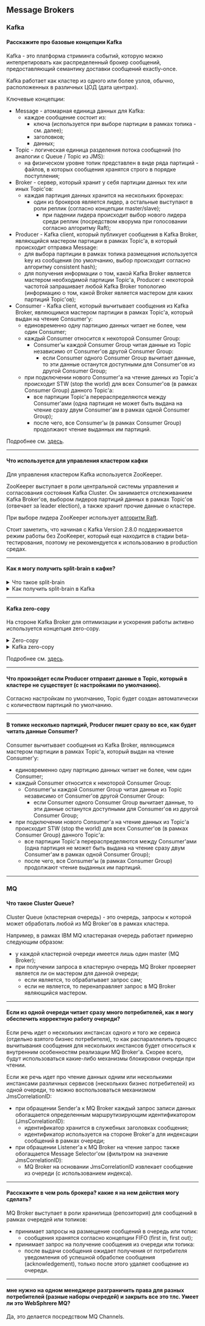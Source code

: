 ## Message Brokers

### Kafka

#### Расскажите про базовые концепции Kafka

Kafka - это платформа стриминга событий, которую можно интепретировать как распределенный брокер сообщений,
предоставляющий семантику доставки сообщений exactly-once.

Kafka работает как кластер из одного или более узлов, обычно, расположенных в различных ЦОД (дата центрах).

Ключевые концепции:
* Message - атомарная единица данных для Kafka:
    * каждое сообщение состоит из:
        * ключа (используется при выборе партиции в рамках топика - см. далее);
        * заголовков;
        * данных;
* Topic - логическая единица разделения потока сообщений (по аналогии с Queue / Topic из JMS):
    * на физическом уровне топик представлен в виде ряда партиций - файлов, в которых сообщения хранятся строго в порядке
      поступления;
* Broker - сервер, который хранит у себя партиции данных тех или иных Topic'ов:
    * каждая партиция данных хранится на нескольких брокерах:
        * один из брокеров является лидер, а остальные выступают в роли реплик (согласно концепции master/slave);
            * при падении лидера происходит выбор нового лидера среди реплик (посредством кворума при голосовании
              согласно алгоритму Raft);
* Producer - Kafka client, который публикует сообщения в Kafka Broker, являющийся мастером партиции в рамках Topic'а,
  в который происходит отправка Message:
    * для выбора партиции в рамках топика размещения используется key из сообщения (по умолчанию, выбор происходит согласно алгоритму
      consistent hash);
    * для получения информации о том, какой Kafka Broker является мастером необходимой партиции Topic'а, Producer
      с некоторой частотой запрашивает любой Kafka Broker топологию (информацию о том, какой Broker является мастером
      для каких партиций Topic'ов);
* Consumer - Kafka client, который вычитывает сообщения из Kafka Broker, являющимся мастером партиции в рамках Topic'а,
  который выдан на чтение Consumer'у:
    * единовременно одну партицию данных читает не более, чем один Consumer;
    * каждый Consumer относится к некоторой Consumer Group:
        * Consumer'ы каждой Consumer Group читая данные из Topic независимо от Consumer'ов другой Consumer Group:
            * если Consumer одного Consumer Group вычитает данные, то эти данные останутся доступными для Consumer'ов из
              другой Consumer Group;
    * при подключении нового Consumer'а на чтение данных из Topic'а происходит STW (stop the world) для всех Consumer'ов
      (в рамках Consumer Group) данного Topic'а:
        * все партиции Topic'а перераспределяются между Consumer'ами (одна партиция не может быть выдана на чтение сразу
          двум Consumer'ам в рамках одной Consumer Group);
        * после чего, все Consumer'ы (в рамках Consumer Group) продолжают чтение выданных им партиций.

Подробнее см. [здесь](https://medium.com/inspiredbrilliance/kafka-basics-and-core-concepts-5fd7a68c3193).

---

#### Что используется для управления кластером кафки

Для управления кластером Kafka используется ZooKeeper.

ZooKeeper выступает в роли центральной системы управления и согласования состояния Kafka Cluster.
Он занимается отслеживанием Kafka Broker'ов, выбором лидеров партиций данных в рамках Topic'ов (отвечает за
leader election), а также хранит прочие данные о кластере.

При выборе лидера ZooKeeper использует [алгоритм Raft](https://raft.github.io/).

Стоит заметить, что начиная с Kafka Version 2.8.0 поддерживается режим работы без ZooKeeper, который еще находится в
стадии beta-тестирования, поэтому не рекомендуется к использованию в production средах.

---

#### Как я могу получить split-brain в кафке?

<details><summary markdown="span">Что такое split-brain</summary>

Kafka split-brain - это явление разделения Kafka кластера на две части, каждая из которых потеряла связь со второй
частью кластера, но при этом работает и считает, что она после разделения кластера достигла консенсуса в рамках
процедуры leader election для партиции каждого Topic'а. Поэтому не считает, что случилась критическая ситуация,
из-за которой необходимо остановить работу.

Как следствие каждая из частей кластера продолжает независимо от второй части принимать запросы от Producer'ов и
предоставлять данные Consumer'ам, тем самым нарушая консистентность целого кластера.

</details>

<details><summary markdown="span">Как получить split-brain в Kafka</summary>

Пример условий для получения данного явления:
- в рамках кластера использовать четное количество серверов ZooKeeper, размещенных по ровну в двух ЦОД;
- разорвать соединение между ЦОД.

В ходе leader election каждая из половин получит ровно половину всех голосов и будет считать это достаточным для
легитимности.

</details>

---

#### Kafka zero-copy

На стороне Kafka Broker для оптимизации и ускорения работы активно используется концепция zero-copy.

<details><summary markdown="span">Zero-copy</summary>

Под термином zero-copy понимаются операции, в ходе которых процессор не выполняет копирования данных из одной области
памяти в другую, а работает с единой копией данных.

Другими словами, этот термин применяется для технологий, которые помогли уменьшить количество копирований между
промежуточными буферами.

</details>

<details><summary markdown="span">Kafka zero-copy</summary>

Рассмотрим какие оптимизации могут быть получены при использовании технологии zero-copy на стороне Kafka Brocker'а при
чтении данных из партиции.

Напомним, чтобы прочитать файл с жесткого диска и отправить его по сети, традиционная передача данных использует 4
переключения контекста между пользовательским режимом (контекст приложения) и режимом ядра (контекст ядра). Это
означает, что непосредственное копирование данных будет выполнено 4 раза, включая следующие этапы:

![Kafka: Zero Copy](images/broker/kafka_zero-copy.png)

1. Вызов File.read() переключает контекст из пользовательского режима в режим ядра, и копирование данных выполняется
   DMA-механизмом, который считывает содержимое файла и сохраняет его в буфер адресного пространства ядра;
2. Данные из буфера адресного пространства ядра копируются в пользовательский буфер (буфер приложения), возвращая
   результат вызова File.read() и переключая контекст обратно в пользовательский режим;
3. Вызов Socket.send() переключает контекст в режим ядра, где выполняется третье копирование данных из пользовательского
   буфера в буфер ядра. Возврат вызова Socket.send() вновь переключает контекст в пользовательский режим.
4. Четвертая копия данных выполняется механизмом DMA, передавая данные из буфера ядра (буфера сокета) в буфер
   контроллера сетевого интерфейса (NIC, network interface controller), чтобы отправить их по сети.

Если размер запрашиваемых данных превышает размер буфера ядра, между ядром и пользовательским пространством, копий будет
еще больше. Уменьшить количество операций копирования можно с помощью технологии Zero-copy, которую мы рассмотрим далее.

Нулевое копирование выполняется без второй и третьей копий данных за счет непосредственной передачи из буфера чтения в
буфер сокета. Производительность повышается благодаря переходу ЦП к другим задачам во время копирования данных, которое
выполняется параллельно в другой части машины, и снижения переключений контекста (между режимами ядра и пользователя).
Эффективность использования системных ресурсов растет, т.к. ЦП применяется для сложных вычислительных задач, а не
простых операций копирования.

**Использование страничного кэш операционной системы**

Для обеспечения высокой скорости записи и чтения данных, Apache Kafka активно использует страничный кэш операционной
системы для хранения недавно использованных данных. Напомним, в страничном кэше (page cache) содержатся страницы памяти,
полностью заполненные данными из файлов, к которым только что производился доступ. Перед выполнением операции
страничного ввода-вывода, например, read(), ядро проверяет наличие данных, которые нужно считать, в страничном кэше.
Если они там присутствуют, то ядро может быстро возвратить требуемую страницу памяти.

Таким образом, несмотря на то, что Apache Kafka записывает сообщения на жесткий диск, а не оперирует данными в памяти, в
отличие от Spark, ей важен объем ОЗУ на узлах-брокерах. Страничный кэш находится в неиспользуемых частях ОЗУ и
используется для хранения страниц данных, которые были недавно прочитаны или записаны на диск.

Дополнительный рост скорости обеспечивает стандартизированный двоичный формат сообщений, единый для продюсера, брокера и
потребителя: данные от продюсера к брокеру передаются и сохранятся там как есть, без каких-либо изменений, отправляясь
потребителям по запросу.

При этом, когда брокер получает данные от продюсера, они немедленно записываются в постоянный журнал файловой системы,
но не сразу записываются на диск. Данные будут перенесены в страничный кэш ядра, и операционная система будет решать,
когда произвести очистку в зависимости от настроенных параметров ядра.

Так благодаря технологии zero-copy в Apache Kafka, данные копируются в страничный кэш строго однократно и повторно
используются при каждом использовании вместо хранения в памяти и копирования в пользовательское пространство при каждом
чтении. Это позволяет использовать сообщения со скоростью, близкой к пределу сетевого подключения. А комбинация
страничного кэша и системного вызова sendfile() означает, фактическое отсутствие дисковых операций в кластере Kafka,
из-за того, что потребители, в основном, будут работать с данными из кэша.

</details>

Подробнее см. [здесь](https://www.bigdataschool.ru/blog/kafka-page-cashe-and-zero-copy-transfer-technology.html).

---

#### Что произойдет если Producer отправит данные в Topic, который в кластере не существует (с настройками по умолчанию).

Согласно настройкам по умолчанию, Topic будет создан автоматически с количеством партиций по умолчанию.

---

#### В топике несколько партиций, Producer пишет сразу во все, как будет читать данные Consumer?

Consumer вычитывает сообщения из Kafka Broker, являющимся мастером партиции в рамках Topic'а, который выдан на чтение
Consumer'у:
* единовременно одну партицию данных читает не более, чем один Consumer;
* каждый Consumer относится к некоторой Consumer Group:
    * Consumer'ы каждой Consumer Group читая данные из Topic независимо от Consumer'ов другой Consumer Group:
        * если Consumer одного Consumer Group вычитает данные, то эти данные останутся доступными для Consumer'ов из
          другой Consumer Group;
* при подключении нового Consumer'а на чтение данных из Topic'а происходит STW (stop the world) для всех Consumer'ов
  (в рамках Consumer Group) данного Topic'а:
    * все партиции Topic'а перераспределяются между Consumer'ами (одна партиция не может быть выдана на чтение сразу
      двум Consumer'ам в рамках одной Consumer Group);
    * после чего, все Consumer'ы (в рамках Consumer Group) продолжают чтение выданных им партиций.

---

### MQ

#### Что такое Cluster Queue?

Cluster Queue (кластерная очередь) - это очередь, запросы к которой может обработать любой из MQ Broker'ов в рамках
кластера.

Например, в рамках IBM MQ кластераная очередь работает примерно следующим образом:
- у каждой кластерной очереди имеется лишь один master (MQ Broker);
- при получении запроса в кластерную очередь MQ Broker проверяет является ли он мастером для данной очереди;
    - если является, то обрабатывает запрос сам;
    - если не является, то перенаправляет запрос в MQ Broker являющийся мастером.

---

#### Если из одной очереди читает сразу много потребителей, как я могу обеспечить корректную работу очереди?

Если речь идет о нескольких инстансах одного и того же сервиса (отдельно взятого бизнес потребителя), то как
распараллелить процесс вычитывания сообщения для нескольких инстансов будет относиться к внутренним особенностям
реализации MQ Broker'а. Скорее всего, будут использоваться какие-либо механизмы блокировки очереди при чтении.

Если же речь идет про чтение данных одним или несколькими инстансами различных сервисов (нескольких бизнес потребителей)
из одной очереди, то можно воспользоваться механизмом JmsCorrelationID:
- при обращении Sender'а к MQ Broker каждый запрос записи данных обогащается определенным маршрутизирующим
  идентификатором (JmsCorrelationID):
    - идентификатор хранится в служебных заголовках сообщения;
    - идентификатор используется на стороне Broker'а для индексации сообщений в рамках очереди;
- при обращении Listener'а к MQ Broker на чтение запрос также обогащается Message Selector'ом (фильтром на значение
  JmsCorrelationID):
    - MQ Broker на основании JmsCorrelationID извлекает сообщение из очереди (с использованием индекса).

---

#### Расскажите в чем роль брокера? какие я на нем действия могу сделать?

MQ Broker выступает в роли хранилища (репозитория) для сообщений в рамках очередей или топиков:
- принимает запросы на размещение сообщений в очередь или топик:
    - сообщения хранятся согласно концепции FIFO (first in, first out);
- принимает запрос на получение сообщения из очереди или топика:
    - после выдачи сообщения ожидает получения от потребителя уведомления об успешной обработке сообщения (acknowledgement),
      только после этого удаляет сообщение из очереди.

---

#### мне нужно на одном менеджере разграничить права для разных потребителей (разные наборы очередей) и закрыть все это тлс. Умеет ли это WebSphrere MQ?

Да, это делается посредством MQ Channels.